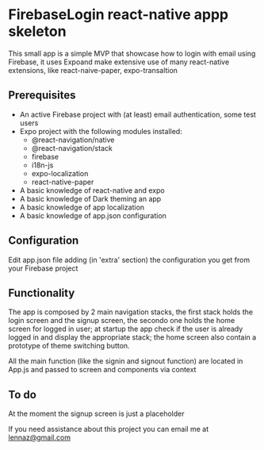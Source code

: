 # FirebaseLogin react-native appp skeleton

This small app is a simple MVP that showcase how to login with email using Firebase, it uses Expoand make extensive use of many react-native extensions, like react-naive-paper, expo-transaltion

## Prerequisites
- An active Firebase project with (at least) email authentication, some test users
- Expo project with the following modules installed: 
  - @react-navigation/native
  - @react-navigation/stack
  - firebase
  - i18n-js 
  - expo-localization 
  - react-native-paper
- A basic knowledge of react-native and expo
- A basic knowledge of Dark theming an app
- A basic knowledge of app localization
- A basic knowledge of app.json configuration

## Configuration
Edit app.json file adding (in 'extra' section) the configuration you get from your Firebase project

## Functionality
The app is composed by 2 main navigation stacks, the first stack holds the login screen and the signup screen, the secondo one holds the home screen for logged in user; at startup the app check if the user is already logged in and display the appropriate stack; the home screen also contain a prototype of theme switching button.

All the main function (like the signin and signout function) are located in App.js and passed to screen and components via context

## To do
At the moment the signup screen is just a placeholder

If you need assistance about this project you can email me at lennaz@gmail.com
